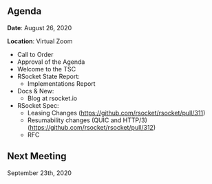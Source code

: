 ## Agenda

**Date**: August 26, 2020

**Location**: Virtual Zoom

* Call to Order
* Approval of the Agenda
* Welcome to the TSC
* RSocket State Report:
    * Implementations Report
* Docs & New: 
    * Blog at rsocket.io
* RSocket Spec:
    * Leasing Changes (https://github.com/rsocket/rsocket/pull/311)
    * Resumability changes (QUIC and HTTP/3) (https://github.com/rsocket/rsocket/pull/312)
    * RFC

## Next Meeting

September 23th, 2020

